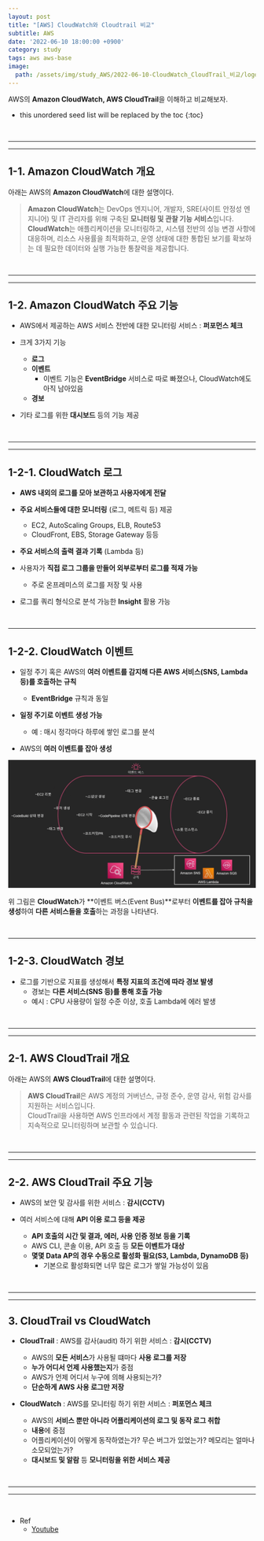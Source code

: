 ```yaml
---
layout: post
title: "[AWS] CloudWatch와 Cloudtrail 비교"
subtitle: AWS
date: '2022-06-10 18:00:00 +0900'
category: study
tags: aws aws-base
image:
  path: /assets/img/study_AWS/2022-06-10-CloudWatch_CloudTrail_비교/logo.png
---
```


AWS의 **Amazon CloudWatch, AWS CloudTrail**을 이해하고 비교해보자.

<!--more-->

* this unordered seed list will be replaced by the toc
{:toc}

<br>
<hr/>
<hr/>

## 1-1. Amazon CloudWatch 개요

아래는 AWS의 **Amazon CloudWatch**에 대한 설명이다.

> **Amazon CloudWatch**는 DevOps 엔지니어, 개발자, SRE(사이트 안정성 엔지니어) 및 IT 관리자를 위해 구축된 **모니터링 및 관찰 기능 서비스**입니다.<br>
> **CloudWatch**는 애플리케이션을 모니터링하고, 시스템 전반의 성능 변경 사항에 대응하며, 리소스 사용률을 최적화하고, 운영 상태에 대한 통합된 보기를 확보하는 데 필요한 데이터와 실행 가능한 통찰력을 제공합니다.

<br>
<hr/>
<hr/>

## 1-2. Amazon CloudWatch 주요 기능

* AWS에서 제공하는 AWS 서비스 전반에 대한 모니터링 서비스 : **퍼포먼스 체크**

* 크게 3가지 기능
  + **로그**
  + **이벤트**
    - 이벤트 기능은 **EventBridge** 서비스로 따로 빠졌으나, CloudWatch에도 아직 남아있음
  + **경보**

* 기타 로그를 위한 **대시보드** 등의 기능 제공

<br>
<hr/>
<hr/>

## 1-2-1. CloudWatch 로그

* **AWS 내외의 로그를 모아 보관하고 사용자에게 전달**

* **주요 서비스들에 대한 모니터링** (로그, 메트릭 등) 제공
  + EC2, AutoScaling Groups, ELB, Route53
  + CloudFront, EBS, Storage Gateway 등등

* **주요 서비스의 출력 결과 기록** (Lambda 등)

* 사용자가 **직접 로그 그룹을 만들어 외부로부터 로그를 적재 가능**
  + 주로 온프레미스의 로그를 저장 및 사용

* 로그를 쿼리 형식으로 분석 가능한 **Insight** 활용 가능

<br>
<hr/>

## 1-2-2. CloudWatch 이벤트

* 일정 주기 혹은 AWS의 **여러 이벤트를 감지해 다른 AWS 서비스(SNS, Lambda 등)를 호출하는 규칙**
  + **EventBridge** 규칙과 동일

* **일정 주기로 이벤트 생성 가능**
  + 예 : 매시 정각마다 하루에 쌓인 로그를 분석

* AWS의 **여러 이벤트를 잡아 생성**

![CloudWatch_eventbus](/assets/img/study_AWS/2022-06-10-CloudWatch_CloudTrail_비교/CloudWatch_eventbus.png)

위 그림은 **CloudWatch**가 **이벤트 버스(Event Bus)**로부터 **이벤트를 잡아 규칙을 생성**하여 **다른 서비스들을 호출**하는 과정을 나타낸다.

<br>
<hr/>

## 1-2-3. CloudWatch 경보

* 로그를 기반으로 지표를 생성해서 **특정 지표의 조건에 따라 경보 발생**
  + 경보는 **다른 서비스(SNS 등)를 통해 호출 가능**
  + 예시 : CPU 사용량이 일정 수준 이상, 호출 Lambda에 에러 발생


<br>
<hr/>
<hr/>

## 2-1. AWS CloudTrail 개요

아래는 AWS의 **AWS CloudTrail**에 대한 설명이다.

> **AWS CloudTrail**은 AWS 계정의 거버넌스, 규정 준수, 운영 감사, 위험 감사를 지원하는 서비스입니다.<br>
> CloudTrail을 사용하면 AWS 인프라에서 계정 활동과 관련된 작업을 기록하고 지속적으로 모니터링하며 보관할 수 있습니다.

<br>
<hr/>
<hr/>

## 2-2. AWS CloudTrail 주요 기능

* AWS의 보안 및 감사를 위한 서비스 : **감시(CCTV)**

* 여러 서비스에 대해 **API 이용 로그 등을 제공**
  + **API 호출의 시간 및 결과, 에러, 사용 인증 정보 등을 기록**
  + AWS CLI, 콘솔 이용, API 호출 등 **모든 이벤트가 대상**
  + **몇몇 Data AP의 경우 수동으로 활성화 필요(S3, Lambda, DynamoDB 등)**
    - 기본으로 활성화되면 너무 많은 로그가 쌓일 가능성이 있음

<br>
<hr/>
<hr/>

## 3. CloudTrail vs CloudWatch

* **CloudTrail** : AWS를 감사(audit) 하기 위한 서비스 : **감시(CCTV)**
  + AWS의 **모든 서비스**가 사용될 떄마다 **사용 로그를 저장**
  + **누가 어디서 언제 사용했는지**가 중점
  + AWS가 언제 어디서 누구에 의해 사용되는가?
  + **단순하게 AWS 사용 로그만 저장**

* **CloudWatch** : AWS를 모니터링 하기 위한 서비스 : **퍼포먼스 체크**
  + AWS의 **서비스 뿐만 아니라 어플리케이션의 로그 및 동작 로그 취합**
  + **내용**에 중점
  + 어플리케이션이 어떻게 동작하였는가? 무슨 버그가 있었는가? 메모리는 얼마나 소모되었는가?
  + **대시보드 및 알람** 등 **모니터링을 위한 서비스 제공**

<br>
<hr/>
<hr/>
<br>

* Ref
  - [Youtube](https://youtu.be/h6KDij0TCEw)